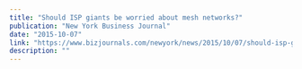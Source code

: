 ```yaml
---
title: "Should ISP giants be worried about mesh networks?"
publication: "New York Business Journal"
date: "2015-10-07"
link: "https://www.bizjournals.com/newyork/news/2015/10/07/should-isp-giants-be-worried-about-mesh-network.html"
description: ""
---
```

